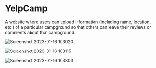# YelpCamp
A website where users can upload information (including name, location, etc.) of a particular campground so that others can leave their reviews or comments about that campground.

![Screenshot 2023-01-16 103020](https://user-images.githubusercontent.com/90401104/212592680-79464d2a-b4ae-40e0-9d06-b516d052259c.png)

![Screenshot 2023-01-16 103115](https://user-images.githubusercontent.com/90401104/212592749-f34ebc3b-7a2c-4f99-b97d-136ec40f3ddf.png)

![Screenshot 2023-01-16 103303](https://user-images.githubusercontent.com/90401104/212592941-371004f8-1c3a-4aa5-92e8-7274e29fddf5.png)

